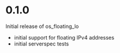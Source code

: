 # 0.1.0

Initial release of os_floating_lo

- initial support for floating IPv4 addresses
- initial serverspec tests
